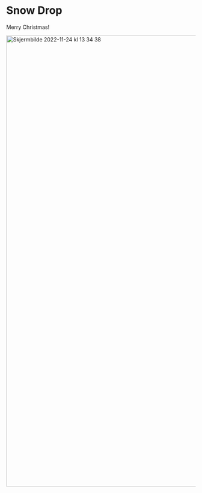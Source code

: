 Snow Drop
=========

Merry Christmas!

<img width="1202" alt="Skjermbilde 2022-11-24 kl  13 34 38" src="https://user-images.githubusercontent.com/3486317/203785913-5b90b521-52b6-4803-a345-8bab50ddd9ca.png">
